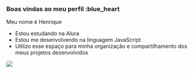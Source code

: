 ### Boas vindas ao meu perfil :blue_heart
Meu nome é Henrique
- Estou estudando na Alura
- Estou me desenvolvendo na linguagem JavaScript
- Utilizo esse espaço para minha organização e compartilhamento dos meus projetos desenvolvidos

![](https://tenor.com/pt-BR/view/puppy-cup-good-morning-cute-puppy-yawn-gif-17103303937571205783)
